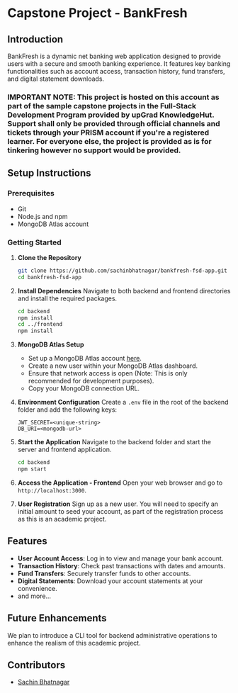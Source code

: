 
# Capstone Project - BankFresh

## Introduction
BankFresh is a dynamic net banking web application designed to provide users with a secure and smooth banking experience. It features key banking functionalities such as account access, transaction history, fund transfers, and digital statement downloads.

### IMPORTANT NOTE: This project is hosted on this account as part of the sample capstone projects in the Full-Stack Development Program provided by upGrad KnowledgeHut. Support shall only be provided through official channels and tickets through your PRISM account if you're a registered learner. For everyone else, the project is provided as is for tinkering however no support would be provided.

## Setup Instructions

### Prerequisites
- Git
- Node.js and npm
- MongoDB Atlas account

### Getting Started
1. **Clone the Repository**
   ```sh
   git clone https://github.com/sachinbhatnagar/bankfresh-fsd-app.git
   cd bankfresh-fsd-app
   ```

2. **Install Dependencies**
   Navigate to both backend and frontend directories and install the required packages.
   ```sh
   cd backend
   npm install
   cd ../frontend
   npm install
   ```

3. **MongoDB Atlas Setup**
   - Set up a MongoDB Atlas account [here](https://www.mongodb.com/cloud/atlas).
   - Create a new user within your MongoDB Atlas dashboard.
   - Ensure that network access is open (Note: This is only recommended for development purposes).
   - Copy your MongoDB connection URL.

4. **Environment Configuration**
   Create a `.env` file in the root of the backend folder and add the following keys:
   ```plaintext
   JWT_SECRET=<unique-string>
   DB_URI=<mongodb-url>
   ```

5. **Start the Application**
   Navigate to the backend folder and start the server and frontend application.
   ```sh
   cd backend
   npm start
   ```

6. **Access the Application - Frontend**
   Open your web browser and go to `http://localhost:3000`.

7. **User Registration**
   Sign up as a new user. You will need to specify an initial amount to seed your account, as part of the registration process as this is an academic project.

## Features

- **User Account Access**: Log in to view and manage your bank account.
- **Transaction History**: Check past transactions with dates and amounts.
- **Fund Transfers**: Securely transfer funds to other accounts.
- **Digital Statements**: Download your account statements at your convenience.
- and more...

## Future Enhancements
We plan to introduce a CLI tool for backend administrative operations to enhance the realism of this academic project.

## Contributors
- [Sachin Bhatnagar](sachin@knowledgehut.com)
